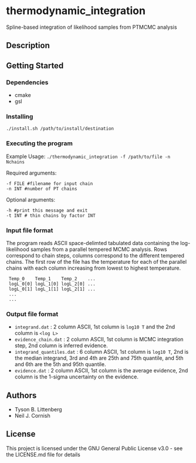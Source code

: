 # thermodynamic_integration
Spline-based integration of likelihood samples from PTMCMC analysis

## Description

## Getting Started

### Dependencies
 + cmake
 + gsl

### Installing
`./install.sh /path/to/install/destination`

### Executing the program

Example Usage: `./thermodynamic_integration -f /path/to/file -n Nchains`

Required arguments:

    -f FILE #filename for input chain
    -n INT #number of PT chains

Optional arguments:

    -h #print this message and exit
    -t INT # thin chains by factor INT
    
### Input file format
The program reads ASCII space-delimted tabulated data containing the log-likelihood samples from a parallel tempered MCMC analysis. 
Rows correspond to chain steps, columns correspond to the different tempered chains.
The first row of the file has the temperature for each of the parallel chains with each column increasing from lowest to highest temperature.

     Temp_0    Temp_1    Temp_2    ...
     logL_0[0] logL_1[0] logL_2[0] ... 
     logL_0[1] logL_1[1] logL_2[1] ...
     ...
     ...
     
### Output file format
 + `integrand.dat` : 2 column ASCII, 1st column is `log10 T` and the 2nd column is `<log L>`
 + `evidence_chain.dat` : 2 column ASCII, 1st column is MCMC integration step, 2nd column is inferred evidence.
 + `integrand_quantiles.dat` : 6 column ASCII, 1st column is `log10 T`, 2nd is the median integrand, 3rd and 4th are 25th and 75th quantile, and 5th and 6th are the 5th and 95th quantile.
 + `evidence.dat` : 2 column ASCII, 1st column is the average evidence, 2nd column is the 1-sigma uncertainty on the evidence.
    
## Authors
 + Tyson B. Littenberg 
 + Neil J. Cornish
 
 ## License

This project is licensed under the GNU General Public License v3.0  - see the LICENSE.md file for details
